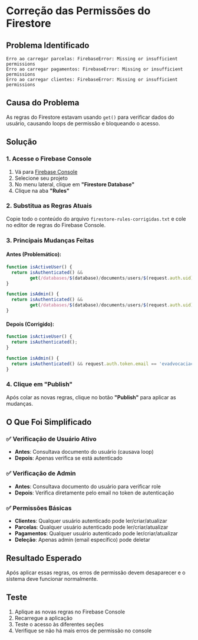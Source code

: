 # Correção das Permissões do Firestore

## Problema Identificado
```
Erro ao carregar parcelas: FirebaseError: Missing or insufficient permissions
Erro ao carregar pagamentos: FirebaseError: Missing or insufficient permissions  
Erro ao carregar clientes: FirebaseError: Missing or insufficient permissions
```

## Causa do Problema
As regras do Firestore estavam usando `get()` para verificar dados do usuário, causando loops de permissão e bloqueando o acesso.

## Solução

### 1. Acesse o Firebase Console
1. Vá para [Firebase Console](https://console.firebase.google.com)
2. Selecione seu projeto
3. No menu lateral, clique em **"Firestore Database"**
4. Clique na aba **"Rules"**

### 2. Substitua as Regras Atuais
Copie todo o conteúdo do arquivo `firestore-rules-corrigidas.txt` e cole no editor de regras do Firebase Console.

### 3. Principais Mudanças Feitas

#### Antes (Problemático):
```javascript
function isActiveUser() {
  return isAuthenticated() &&
         get(/databases/$(database)/documents/users/$(request.auth.uid)).data.active == true;
}

function isAdmin() {
  return isAuthenticated() &&
         get(/databases/$(database)/documents/users/$(request.auth.uid)).data.role == 'ADMIN';
}
```

#### Depois (Corrigido):
```javascript
function isActiveUser() {
  return isAuthenticated();
}

function isAdmin() {
  return isAuthenticated() && request.auth.token.email == 'evadvocaciacriminal@gmail.com';
}
```

### 4. Clique em "Publish"
Após colar as novas regras, clique no botão **"Publish"** para aplicar as mudanças.

## O Que Foi Simplificado

### ✅ Verificação de Usuário Ativo
- **Antes**: Consultava documento do usuário (causava loop)
- **Depois**: Apenas verifica se está autenticado

### ✅ Verificação de Admin
- **Antes**: Consultava documento do usuário para verificar role
- **Depois**: Verifica diretamente pelo email no token de autenticação

### ✅ Permissões Básicas
- **Clientes**: Qualquer usuário autenticado pode ler/criar/atualizar
- **Parcelas**: Qualquer usuário autenticado pode ler/criar/atualizar  
- **Pagamentos**: Qualquer usuário autenticado pode ler/criar/atualizar
- **Deleção**: Apenas admin (email específico) pode deletar

## Resultado Esperado
Após aplicar essas regras, os erros de permissão devem desaparecer e o sistema deve funcionar normalmente.

## Teste
1. Aplique as novas regras no Firebase Console
2. Recarregue a aplicação
3. Teste o acesso às diferentes seções
4. Verifique se não há mais erros de permissão no console